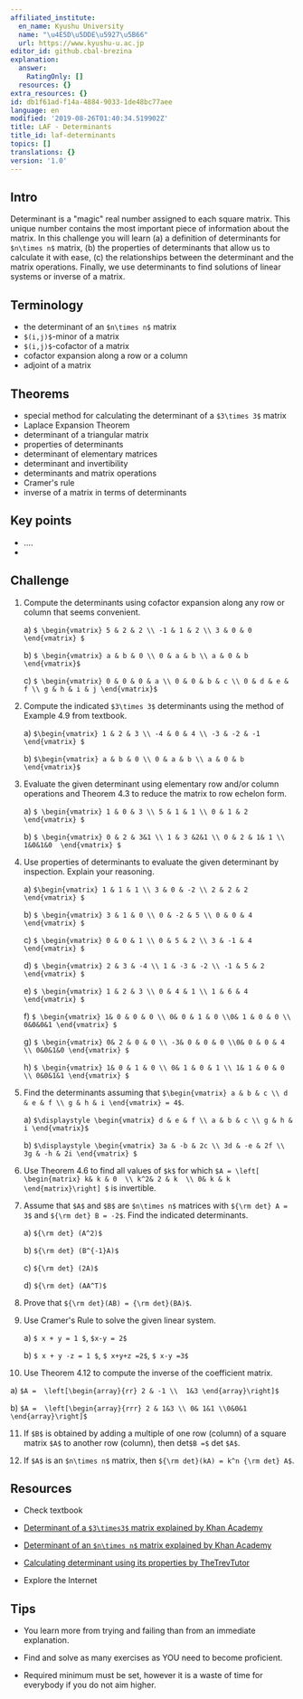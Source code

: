 ```yaml
---
affiliated_institute:
  en_name: Kyushu University
  name: "\u4E5D\u5DDE\u5927\u5B66"
  url: https://www.kyushu-u.ac.jp
editor_id: github.cbal-brezina
explanation:
  answer:
    RatingOnly: []
  resources: {}
extra_resources: {}
id: db1f61ad-f14a-4884-9033-1de48bc77aee
language: en
modified: '2019-08-26T01:40:34.519902Z'
title: LAF - Determinants
title_id: laf-determinants
topics: []
translations: {}
version: '1.0'
---
```


## Intro

Determinant is a "magic" real number assigned to each square matrix. This unique number contains the most important piece of information about the matrix. In this challenge you will learn (a) a definition of determinants for `$n\times n$` matrix, (b) the properties of determinants that allow us to calculate it with ease, (c) the relationships between the determinant and the matrix operations. Finally, we use determinants to find solutions of linear systems or inverse of a matrix.



## Terminology

- the determinant of an `$n\times n$` matrix
- `$(i,j)$`-minor of a matrix
- `$(i,j)$`-cofactor of a matrix
- cofactor expansion along a row or a column
- adjoint of a matrix
 

## Theorems

- special method for calculating the determinant of a `$3\times 3$` matrix
- Laplace Expansion Theorem
- determinant of a triangular matrix
- properties of determinants
- determinant of elementary matrices
- determinant and invertibility
- determinants and matrix operations
- Cramer's rule
- inverse of a matrix in terms of determinants





## Key points

- ....
- 


## Challenge

1.  Compute the determinants using cofactor expansion along any row or column that seems convenient.

    a) `$ \begin{vmatrix} 5 & 2 & 2 \\ -1 & 1 & 2 \\ 3 & 0 & 0  \end{vmatrix} $`

    b)  `$ \begin{vmatrix} a & b & 0 \\ 0 & a & b \\ a & 0 & b \end{vmatrix}$`

    c) `$ \begin{vmatrix} 0 & 0 & 0 & a \\ 0 & 0 & b & c \\ 0 & d & e & f \\ g & h & i & j \end{vmatrix}$`

2. Compute the indicated `$3\times 3$` determinants using the method of Example 4.9 from textbook.

    a) `$\begin{vmatrix} 1 & 2 & 3 \\ -4 & 0 & 4 \\ -3 & -2 & -1 \end{vmatrix} $`

    b) `$\begin{vmatrix} a & b & 0 \\ 0 & a & b \\ a & 0 & b \end{vmatrix}$`

3. Evaluate the given determinant using elementary row and/or column operations and Theorem 4.3 to reduce the matrix to row echelon form.

    a)  `$ \begin{vmatrix} 1 & 0 & 3 \\ 5 & 1 & 1 \\ 0 & 1 & 2  \end{vmatrix} $`

    b)  `$ \begin{vmatrix} 0 & 2 & 3&1 \\ 1 & 3 &2&1 \\ 0 & 2 & 1& 1 \\ 1&0&1&0  \end{vmatrix} $`


4.  Use properties of determinants to evaluate the given determinant by inspection. Explain your reasoning.

    a) `$\begin{vmatrix} 1 & 1 & 1 \\ 3 & 0 & -2 \\ 2 & 2 & 2 \end{vmatrix} $` 

    b) `$ \begin{vmatrix} 3 & 1 & 0 \\ 0 & -2 & 5 \\ 0 & 0 & 4 \end{vmatrix} $` 

    c) `$ \begin{vmatrix} 0 & 0 & 1 \\ 0 & 5 & 2 \\ 3 & -1 & 4 \end{vmatrix} $`  

    d) `$ \begin{vmatrix} 2 & 3 & -4 \\ 1 & -3 & -2 \\ -1 & 5 & 2 \end{vmatrix} $`   

    e) `$ \begin{vmatrix} 1 & 2 & 3 \\ 0 & 4 & 1 \\ 1 & 6 & 4 \end{vmatrix} $`    

    f) `$ \begin{vmatrix} 1& 0 & 0 & 0 \\ 0& 0 & 1 & 0 \\0& 1 & 0 & 0 \\ 0&0&0&1 \end{vmatrix} $`  

    g) `$ \begin{vmatrix} 0& 2 & 0 & 0 \\ -3& 0 & 0 & 0 \\0& 0 & 0 & 4 \\ 0&0&1&0 \end{vmatrix} $`  

    h) `$ \begin{vmatrix} 1& 0 & 1 & 0 \\ 0& 1 & 0 & 1 \\ 1& 1 & 0 & 0 \\ 0&0&1&1 \end{vmatrix} $`



5.  Find the determinants assuming that `$\begin{vmatrix} a & b & c \\ d & e & f \\ g & h & i \end{vmatrix} = 4$`.

    a)  `$\displaystyle \begin{vmatrix} d & e & f \\ a & b & c \\ g & h & i \end{vmatrix}$`

    b)  `$\displaystyle \begin{vmatrix} 3a & -b & 2c \\ 3d & -e & 2f \\ 3g & -h & 2i \end{vmatrix} $`



6. Use Theorem 4.6 to find all values of `$k$` for which `$A = \left[ \begin{matrix} k& k & 0  \\ k^2& 2 & k  \\ 0& k & k \end{matrix}\right] $` is invertible.

7.  Assume that `$A$` and `$B$` are `$n\times n$` matrices with `${\rm det} A = 3$` and `${\rm det} B = -2$`. Find the indicated determinants.

    a) `${\rm det} (A^2)$`

    b) `${\rm det} (B^{-1}A)$`

    c) `${\rm det} (2A)$`

    d) `${\rm det} (AA^T)$`

8. Prove that `${\rm det}(AB) = {\rm det}(BA)$`.

9. Use Cramer's Rule to solve the given linear system.

   a) `$ x + y = 1 $`, `$x-y = 2$`

   b) `$ x + y -z = 1 $`, `$ x+y+z =2$`, `$ x-y =3$`



10. Use Theorem 4.12 to compute the inverse of the coefficient matrix.

   a) `$A =  \left[\begin{array}{rr} 2 & -1 \\  1&3 \end{array}\right]$`

   b) `$A =  \left[\begin{array}{rrr} 2 & 1&3 \\ 0& 1&1 \\0&0&1 \end{array}\right]$`
	      



11. If `$B$` is obtained by adding a multiple of one row (column) of a square matrix `$A$` to another row (column), then det`$B =$` det `$A$`. 

12. If `$A$` is an `$n\times n$` matrix, then `${\rm det}(kA) = k^n {\rm det} A$`.




## Resources

- Check textbook

- [Determinant of a `$3\times3$` matrix explained by Khan Academy](https://youtu.be/0c7dt2SQfLw)

- [Determinant of an `$n\times n$` matrix explained by Khan Academy](https://youtu.be/H9BWRYJNIv4)

- [Calculating determinant using its properties by TheTrevTutor](https://youtu.be/IjMxFP8AtpA) 


- Explore the Internet

## Tips


- You learn more from trying and failing than from an immediate explanation.

- Find and solve as many exercises as YOU need to become proficient.

- Required minimum must be set, however it is a waste of time for everybody if you do not aim higher.




